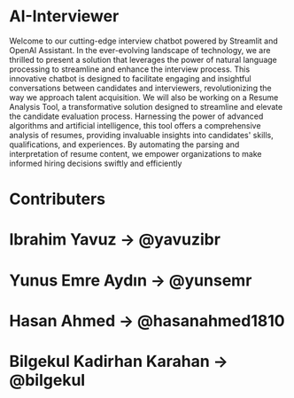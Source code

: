 # AI-Interviewer
Welcome to our cutting-edge interview chatbot powered by
Streamlit and OpenAI Assistant. In the ever-evolving landscape of
technology, we are thrilled to present a solution that leverages the
power of natural language processing to streamline and enhance the
interview process. This innovative chatbot is designed to facilitate
engaging and insightful conversations between candidates and
interviewers, revolutionizing the way we approach talent acquisition.
We will also be working on a Resume Analysis Tool, a
transformative solution designed to streamline and elevate the
candidate evaluation process. Harnessing the power of advanced
algorithms and artificial intelligence, this tool offers a comprehensive
analysis of resumes, providing invaluable insights into candidates' skills,
qualifications, and experiences. By automating the parsing and
interpretation of resume content, we empower organizations to make
informed hiring decisions swiftly and efficiently

# Contributers
# Ibrahim Yavuz -> @yavuzibr
# Yunus Emre Aydın -> @yunsemr
# Hasan Ahmed -> @hasanahmed1810
# Bilgekul Kadirhan Karahan -> @bilgekul

